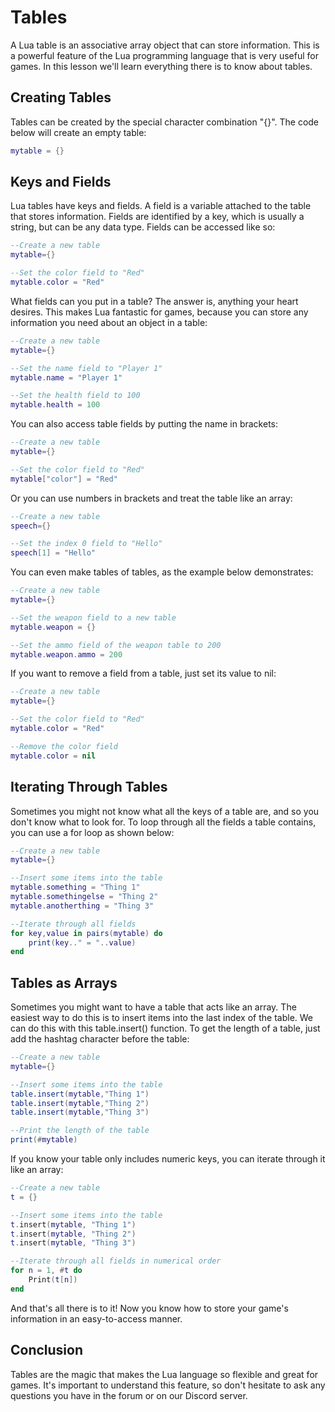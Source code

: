# Tables

A Lua table is an associative array object that can store information.  This is a powerful feature of the Lua programming language that is very useful for games.  In this lesson we'll learn everything there is to know about tables.

## Creating Tables

Tables can be created by the special character combination "{}".  The code below will create an empty table:
```lua
mytable = {}
```

## Keys and Fields

Lua tables have keys and fields.  A field is a variable attached to the table that stores information.  Fields are identified by a key, which is usually a string, but can be any data type.  Fields can be accessed like so:
```lua
--Create a new table
mytable={}

--Set the color field to "Red"
mytable.color = "Red"
```

What fields can you put in a table?  The answer is, anything your heart desires.  This makes Lua fantastic for games, because you can store any information you need about an object in a table:
```lua
--Create a new table
mytable={}

--Set the name field to "Player 1"
mytable.name = "Player 1"

--Set the health field to 100
mytable.health = 100
```

You can also access table fields by putting the name in brackets:
```lua
--Create a new table
mytable={}

--Set the color field to "Red"
mytable["color"] = "Red"
```

Or you can use numbers in brackets and treat the table like an array:
```lua
--Create a new table
speech={}

--Set the index 0 field to "Hello"
speech[1] = "Hello"
```

You can even make tables of tables, as the example below demonstrates:
```lua
--Create a new table
mytable={}

--Set the weapon field to a new table
mytable.weapon = {}

--Set the ammo field of the weapon table to 200
mytable.weapon.ammo = 200
```

If you want to remove a field from a table, just set its value to nil:
```lua
--Create a new table
mytable={}

--Set the color field to "Red"
mytable.color = "Red"

--Remove the color field
mytable.color = nil
```

## Iterating Through Tables
Sometimes you might not know what all the keys of a table are, and so you don't know what to look for.  To loop through all the fields a table contains, you can use a for loop as shown below:
```lua
--Create a new table
mytable={}

--Insert some items into the table
mytable.something = "Thing 1"
mytable.somethingelse = "Thing 2"
mytable.anotherthing = "Thing 3"

--Iterate through all fields
for key,value in pairs(mytable) do
	print(key.." = "..value)
end
```

## Tables as Arrays
Sometimes you might want to have a table that acts like an array.  The easiest way to do this is to insert items into the last index of the table.  We can do this with this table.insert() function.  To get the length of a table, just add the hashtag character before the table:
```lua
--Create a new table
mytable={}

--Insert some items into the table
table.insert(mytable,"Thing 1")
table.insert(mytable,"Thing 2")
table.insert(mytable,"Thing 3")

--Print the length of the table
print(#mytable)
```

If you know your table only includes numeric keys, you can iterate through it like an array:
```lua
--Create a new table
t = {}

--Insert some items into the table
t.insert(mytable, "Thing 1")
t.insert(mytable, "Thing 2")
t.insert(mytable, "Thing 3")

--Iterate through all fields in numerical order
for n = 1, #t do
	Print(t[n])
end
```
And that's all there is to it!  Now you know how to store your game's information in an easy-to-access manner.

## Conclusion

Tables are the magic that makes the Lua language so flexible and great for games.  It's important to understand this feature, so don't hesitate to ask any questions you have in the forum or on our Discord server.
